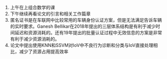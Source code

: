 1. 上午在上组合数学的课
2. 下午继续再看论文的引言和相关工作篇章
3. 匿名证书是在车联网中比较常用的车辆身份认证方案，但是无法满足告诉车辆的实时要求。Ganesh Bellikar在2018年提出的三层体系结构是有利于减少时间延迟和资源消耗的。还有19年提出的批量认证过程中无效信息的方案是非常有利于减少资源消耗的。
4. 论文中提出使用KNN和SSVM对IoV中不良行为诊断和分类与IoV直接处理相比，减少了资源占用提高效率